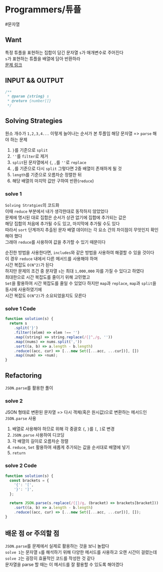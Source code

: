 # Programmers/튜플

#문자열

## Want

특정 튜플을 표현하는 집합이 담긴 문자열 `s`가 매개변수로 주어진다  
`s`가 표현하는 튜플을 배열에 담아 반환하라  
[문제 링크](https://school.programmers.co.kr/learn/courses/30/lessons/64065)

## INPUT && OUTPUT

```js
/**
 * @param {string} s
 * @return {number[]}
 */
```

## Solving Strategies

원소 개수가 `1,2,3,4...` 이렇게 늘어나는 순서가 본 투플임
해당 문자열 => `parse` 해야 하는 문제

1. `}`를 기준으로 `split`
2. `''`를 `filter`로 제거
3. `split`된 문자열에서 `{`, `,`를 `''`로 `replace`
4. `,`를 기준으로 다시 `split`
   그렇다면 2중 배열이 존재하게 될 것
5. `length`를 기준으로 오름차순 정렬한 뒤
6. 해당 배열의 마지막 값만 구하여 반환(`reduce`)

### solve 1

`Solving Stratgies`의 코드화  
이때 `reduce` 부분에서 내가 생각한대로 동작하지 않았었다  
문제에 명시된 대로 집합은 순서가 상관 없기에 집합에 추가되는 값은  
해당 집합의 처음에 추가될 수도 있고, 마지막에 추가될 수도 있다  
따라서 `sort` 단계까지 추출된 문자 배열 데이터는 각 요소 간의 차이점이 무엇인지 확인해야 했다  
그래야 `reduce`를 사용하여 값을 추가할 수 있기 때문이다

순진한 방법을 사용한다면, `includes`와 같은 방법을 사용하여 해결할 수 있을 것이다  
이 경우 `reduce` 내에서 다른 메서드를 사용해야 하며  
시간 복잡도 `O(N^2)`가 된다  
하지만 문제의 조건 중 문자열 `s`는 최대 `1,000,000` 자를 가질 수 있다고 하였다  
최대한으로 시간 복잡도를 줄이기 위해 고민했고  
`Set`을 활용하여 시간 복잡도를 줄일 수 있었다
하지만 `map`과 `replace`, `map`과 `split`을 동시에 사용하였기에  
시간 복잡도 `O(N^2)`가 소요되었을지도 모른다

### solve 1 Code

```js
function solution(s) {
  return s
    .split('}')
    .filter((elem) => elem !== '')
    .map((string) => string.replace(/{|^,/g, ''))
    .map((nums) => nums.split(','))
    .sort((a, b) => a.length - b.length)
    .reduce((acc, cur) => [...new Set([...acc, ...cur])], [])
    .map((num) => +num);
}
```

## Refactoring

`JSON.parse`를 활용한 풀이

### solve 2

JSON 형태로 변환된 문자열 => 다시 객체(혹은 원시값)으로 변환하는 메서드인 `JSON.parse` 사용

1. 배열로 사용해야 하므로 위해 각 중괄호 `{`, `}`를 `[`, `]`로 변경
2. `JSON.parse` 사용하여 디코딩
3. 각 배열의 길이로 오름차순 정렬
4. `reduce`, `Set` 활용하여 새롭게 추가되는 값을 순서대로 배열에 넣기
5. `return`

### solve 2 Code

```js
function solution(s) {
  const brackets = {
    '{': '[',
    '}': ']',
  };

  return JSON.parse(s.replace(/{|}/g, (bracket) => brackets[bracket]))
    .sort((a, b) => a.length - b.length)
    .reduce((acc, cur) => [...new Set([...acc, ...cur])], []);
}
```

## 배운 점 or 주의할 점

`JSON.parse`를 문제에서 실제로 활용하는 것을 보니 놀랍다  
`solve 1`는 문자열 `s`를 해석하기 위해 다양한 메서드를 사용하고 오랜 시간이 걸렸는데  
`solve 2`는 굉장히 효율적인 코드를 작성한 것 같다  
문자열을 parse 할 때는 이 메서드를 잘 활용할 수 있도록 해야겠다
